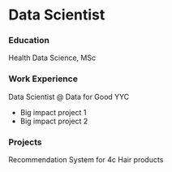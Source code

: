 # Data Scientist

### Education
Health Data Science, MSc

### Work Experience
Data Scientist @ Data for Good YYC
- Big impact project 1
- Big impact project 2

### Projects
Recommendation System for 4c Hair products
